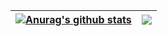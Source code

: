 | <a href="https://github.com/edmonds4553"><img align="center" src="https://github-readme-stats.vercel.app/api?username=edmonds4553" alt="Anurag's github stats" /></a> | <a href="https://github.com/edmonds4553"><img align="center" src="https://github-readme-stats.vercel.app/api/top-langs/?username=edmonds4553&layout=compact&theme=buefy&hide_border=true" /></a> |
| ------------- | ------------- |

